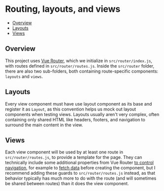 # Routing, layouts, and views

- [Overview](#overview)
- [Layouts](#layouts)
- [Views](#views)

## Overview

This project uses [Vue Router](tech.md#vue-router), which we initialize in `src/router/index.js`, with routes defined in `src/router/routes.js`. Inside the `src/router` folder, there are also two sub-folders, both containing route-specific components: `layouts` and `views`.

## Layouts

Every view component must have use layout component as its base and register it as `Layout`, as this convention helps us mock out layout components when testing views. Layouts usually aren't very complex, often containing only shared HTML like headers, footers, and navigation to surround the main content in the view.

## Views

Each view component will be used by at least one route in `src/router/routes.js`, to provide a template for the page. They can technically include some additional properties from Vue Router [to control navigation](https://router.vuejs.org/guide/advanced/navigation-guards.html), for example to [fetch data](https://router.vuejs.org/guide/advanced/data-fetching.html#fetching-before-navigation) before creating the component, but I recommend adding these guards to `src/router/routes.js` instead, as that behavior typically has much more to do with the route (and will sometimes be shared between routes) than it does the view component.
